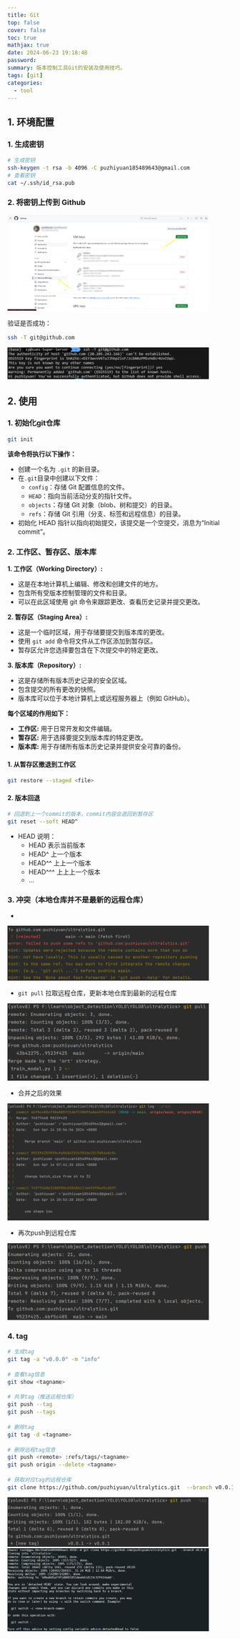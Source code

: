 ```yaml
---
title: Git
top: false
cover: false
toc: true
mathjax: true
date: 2024-06-23 19:18:48
password:
summary: 版本控制工具Git的安装及使用技巧。
tags: [git]
categories:
  - tool
---
```


## 1. 环境配置

### 1. 生成密钥

```bash
# 生成密钥
ssh-keygen -t rsa -b 4096 -C puzhiyuan185489643@gmail.com
# 查看密钥
cat ~/.ssh/id_rsa.pub
```

### 2. 将密钥上传到 Github

<img src="./git/image-20240511135608900.png" alt="上传密钥" style="zoom: 44%;" />

验证是否成功：

```bash
ssh -T git@github.com
```

<img src="./git/image-20240511140200095.png" alt="验证是否上传成功" style="zoom:44%;" />



## 2. 使用

### 1. 初始化git仓库

```bash
git init
```

**该命令将执行以下操作：**

- 创建一个名为 `.git` 的新目录。
- 在`.git`目录中创建以下文件：
  - `config`：存储 Git 配置信息的文件。
  - `HEAD`：指向当前活动分支的指针文件。
  - `objects`：存储 Git 对象（blob、树和提交）的目录。
  - `refs`：存储 Git 引用（分支、标签和远程信息）的目录。
- 初始化 HEAD 指针以指向初始提交，该提交是一个空提交，消息为“Initial commit”。

### 2. 工作区、暂存区、版本库

**1. 工作区（Working Directory）:**

- 这是在本地计算机上编辑、修改和创建文件的地方。
- 包含所有受版本控制管理的文件和目录。
- 可以在此区域使用 git 命令来跟踪更改、查看历史记录并提交更改。

**2. 暂存区（Staging Area）:**

- 这是一个临时区域，用于存储要提交到版本库的更改。
- 使用 `git add` 命令将文件从工作区添加到暂存区。
- 暂存区允许您选择要包含在下次提交中的特定更改。

**3. 版本库（Repository）:**

- 这是存储所有版本历史记录的安全区域。
- 包含提交的所有更改的快照。
- 版本库可以位于本地计算机上或远程服务器上（例如 GitHub）。

**每个区域的作用如下：**

- **工作区:** 用于日常开发和文件编辑。
- **暂存区:** 用于选择要提交到版本库的特定更改。
- **版本库:** 用于存储所有版本历史记录并提供安全可靠的备份。

#### 1. 从暂存区撤退到工作区

```bash
git restore --staged <file>
```

#### 2. 版本回退

```bash
# 回退到上一个commit的版本，commit内容会退回到暂存区
git reset --soft HEAD^
```

- HEAD 说明：
  - HEAD 表示当前版本
  - HEAD^ 上一个版本
  - HEAD^^ 上上一个版本
  - HEAD^^^ 上上上一个版本
  - ...

### 3. 冲突（本地仓库并不是最新的远程仓库）

- 

<img src="./git/image-20240414205641484.png" alt="本地和远程冲突" style="zoom:44%;" />

- `git pull` 拉取远程仓库，更新本地仓库到最新的远程仓库

<img src="./git/image-20240414205724268.png" alt="image-20240414205724268" style="zoom:44%;" />

- 合并之后的效果

<img src="./git/image-20240414210616642.png" alt="合并效果" style="zoom:44%;" />

- 再次push到远程仓库

<img src="./git/image-20240414210410314.png" alt="合并之后重新push" style="zoom:44%;" />

### 4. tag

```bash
# 生成tag
git tag -a "v0.0.0" -m "info"

# 查看tag信息
git show <tagname>

# 共享tag（推送远程仓库）
git push --tag
git push --tags

# 删除tag
git tag -d <tagname>

# 删除远程tag信息
git push <remote> :refs/tags/<tagname>
git push origin --delete <tagname>

# 获取对应tag的远程仓库
git clone https://github.com/puzhiyuan/ultralytics.git  --branch v0.0.1
```

<img src="./git/image-20240416122028236.png" alt="共享tag" style="zoom: 44%;" />

<img src="./git/image-20240416135132003.png" alt="获取指定tag" style="zoom: 44%;" />



